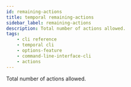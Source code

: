 ```yaml
---
id: remaining-actions
title: temporal remaining-actions
sidebar_label: remaining-actions
description: Total number of actions allowed.
tags: 
    - cli reference
    - temporal cli
    - options-feature
    - command-line-interface-cli
    - actions
---
```


Total number of actions allowed.

